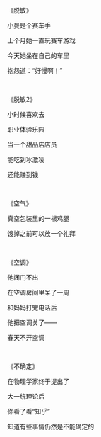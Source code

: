 《脱敏》

小曼是个赛车手

上个月她一直玩赛车游戏

今天她坐在自己的车里

抱怨道：“好慢啊！”

<br>

《脱敏2》

小时候喜欢去

职业体验乐园

当一个甜品店店员

能吃到冰激凌

还能赚到钱

<br>

《空气》

真空包装里的一根鸡腿

馊掉之前可以放一个礼拜

<br>

《空调》

他闭门不出

在空调房间里呆了一周

和妈妈打完电话后

他把空调关了——

春天不开空调

<br>

《不确定》

在物理学家终于提出了

大一统理论后

你看了看“知乎”

知道有些事情仍然是不能确定的